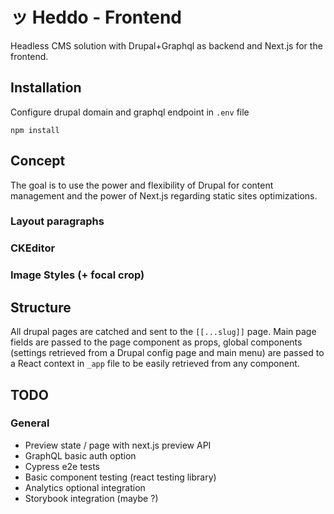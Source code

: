 # ッ Heddo - Frontend

Headless CMS solution with Drupal+Graphql as backend and Next.js for the frontend.

## Installation

Configure drupal domain and graphql endpoint in `.env` file

```
npm install
```

## Concept

The goal is to use the power and flexibility of Drupal for content management and the power of Next.js regarding static sites optimizations.

### Layout paragraphs

### CKEditor

### Image Styles (+ focal crop)

## Structure

All drupal pages are catched and sent to the `[[...slug]]` page.
Main page fields are passed to the page component as props, global components (settings retrieved from a Drupal config page and main menu) are passed to a React context in `_app` file to be easily retrieved from any component.

## TODO

### General

- Preview state / page with next.js preview API
- GraphQL basic auth option
- Cypress e2e tests
- Basic component testing (react testing library)
- Analytics optional integration
- Storybook integration (maybe ?)
